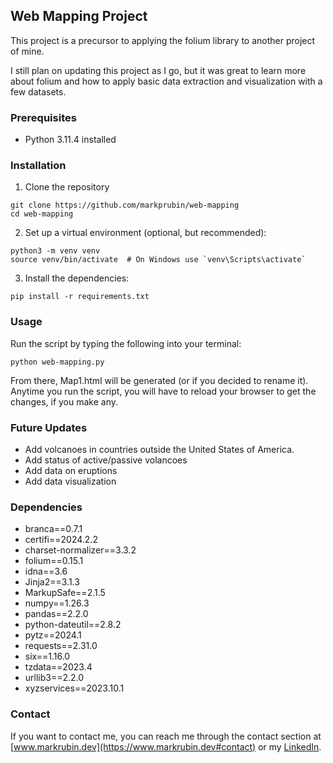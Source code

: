 ## Web Mapping Project

This project is a precursor to applying  the folium library to another project of mine.

I still plan on updating this project as I go, but it was great to learn more about folium and how to apply basic data extraction and visualization with a few datasets.


### Prerequisites
- Python 3.11.4 installed

### Installation
1. Clone the repository

```commandline
git clone https://github.com/markprubin/web-mapping
cd web-mapping
```
2. Set up a virtual environment (optional, but recommended):
```commandline
python3 -m venv venv
source venv/bin/activate  # On Windows use `venv\Scripts\activate`

```
3. Install the dependencies:
```commandline
pip install -r requirements.txt

```

### Usage
Run the script by typing the following into your terminal:
```commandline
python web-mapping.py
```
From there, Map1.html will be generated (or if you decided to rename it). Anytime you run the script, you will have to reload your browser to get the changes, if you make any.
### Future Updates

- Add volcanoes in countries outside the United States of America.
- Add status of active/passive volancoes
- Add data on eruptions
- Add data visualization 


### Dependencies
- branca==0.7.1
- certifi==2024.2.2
- charset-normalizer==3.3.2
- folium==0.15.1
- idna==3.6
- Jinja2==3.1.3
- MarkupSafe==2.1.5
- numpy==1.26.3
- pandas==2.2.0
- python-dateutil==2.8.2
- pytz==2024.1
- requests==2.31.0
- six==1.16.0
- tzdata==2023.4
- urllib3==2.2.0
- xyzservices==2023.10.1

### Contact
If you want to contact me, you can reach me through the contact section at [www.markrubin.dev](https://www.markrubin.dev#contact) or my [LinkedIn](www.linkedin.com/in/markprubin).
